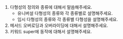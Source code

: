 1. 다형성의 정의와 종류에 대해서 말씀해주세요.
   - 유니버설 다형성의 종류와 각 종류별로 설명해주세요.
   - 임시 다형성의 종류와 각 종류별 다형성을 설명해주세요.
2. 메서드 오버로딩과 오버라이딩에 대해서 설명해주세요.
3. 키워드 super에 동작에 대해서 설명해주세요.
